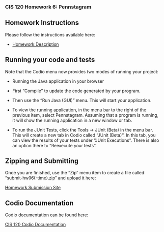 ### CIS 120 Homework 6: Pennstagram

## Homework Instructions

Please follow the instructions available here:

*   [Homework Description](http://www.cis.upenn.edu/~cis120/current/hw/hw06)

## Running your code and tests

Note that the Codio menu now provides two modes of running your project:

*   Running the Java application in your browser

*   First “Compile” to update the code generated by your program.

*   Then use the “Run Java (GUI)” menu. This will start your application.

*   To view the running application, in the menu bar to the right of the previous item, select Pennstagram. Assuming that a program is running, it will show the running application in a new window or tab.

*   To run the JUnit Tests, click the Tools -> JUnit (Beta) in the menu bar. This will create a new tab in Codio called “JUnit (Beta)“. In this tab, you can view the results of your tests under “JUnit Executions”. There is also an option there to “Reexecute your tests”.

## Zipping and Submitting

Once you are finished, use the “Zip” menu item to create a file called “submit-hw06(-time).zip” and upload it here:

[Homework Submission Site](https://fling.seas.upenn.edu/~cis120/current/admin/dashboard.html)

## Codio Documentation

Codio documentation can be found here:

[CIS 120 Codio Documentation](http://www.cis.upenn.edu/~cis120/current/codio.shtml)
